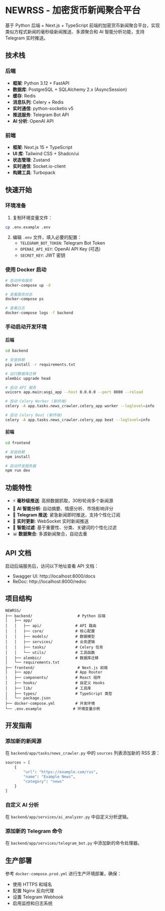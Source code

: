 # NEWRSS - 加密货币新闻聚合平台

基于 Python 后端 + Next.js + TypeScript 前端的加密货币新闻聚合平台，实现类似方程式新闻的毫秒级新闻推送、多源聚合和 AI 智能分析功能，支持 Telegram 实时推送。

## 技术栈

### 后端
- **框架**: Python 3.12 + FastAPI
- **数据库**: PostgreSQL + SQLAlchemy 2.x (AsyncSession)
- **缓存**: Redis
- **消息队列**: Celery + Redis
- **实时通信**: python-socketio v5
- **推送服务**: Telegram Bot API
- **AI 分析**: OpenAI API

### 前端
- **框架**: Next.js 15 + TypeScript
- **UI 库**: Tailwind CSS + Shadcn/ui
- **状态管理**: Zustand
- **实时通信**: Socket.io-client
- **构建工具**: Turbopack

## 快速开始

### 环境准备

1. 复制环境变量文件：
```bash
cp .env.example .env
```

2. 编辑 `.env` 文件，填入必要的配置：
   - `TELEGRAM_BOT_TOKEN`: Telegram Bot Token
   - `OPENAI_API_KEY`: OpenAI API Key (可选)
   - `SECRET_KEY`: JWT 密钥

### 使用 Docker 启动

```bash
# 启动所有服务
docker-compose up -d

# 查看服务状态
docker-compose ps

# 查看日志
docker-compose logs -f backend
```

### 手动启动开发环境

#### 后端

```bash
cd backend

# 安装依赖
pip install -r requirements.txt

# 运行数据库迁移
alembic upgrade head

# 启动 API 服务
uvicorn app.main:asgi_app --host 0.0.0.0 --port 8000 --reload

# 启动 Celery Worker (新终端)
celery -A app.tasks.news_crawler.celery_app worker --loglevel=info

# 启动 Celery Beat (新终端)
celery -A app.tasks.news_crawler.celery_app beat --loglevel=info
```

#### 前端

```bash
cd frontend

# 安装依赖
npm install

# 启动开发服务器
npm run dev
```

## 功能特性

- ⚡ **毫秒级推送**: 高频数据抓取，30秒轮询多个新闻源
- 🤖 **AI 智能分析**: 自动摘要、情感分析、市场影响评分
- 📱 **Telegram 推送**: 紧急新闻即时推送，支持个性化订阅
- 🔄 **实时更新**: WebSocket 实时新闻推送
- 🎯 **智能过滤**: 基于重要性、分类、关键词的个性化过滤
- 📊 **数据聚合**: 多源新闻聚合，自动去重

## API 文档

启动后端服务后，访问以下地址查看 API 文档：
- Swagger UI: http://localhost:8000/docs
- ReDoc: http://localhost:8000/redoc

## 项目结构

```
NEWRSS/
├── backend/                    # Python 后端
│   ├── app/
│   │   ├── api/               # API 路由
│   │   ├── core/              # 核心配置
│   │   ├── models/            # 数据模型
│   │   ├── services/          # 业务逻辑
│   │   ├── tasks/             # Celery 任务
│   │   └── utils/             # 工具函数
│   ├── alembic/               # 数据库迁移
│   └── requirements.txt
├── frontend/                   # Next.js 前端
│   ├── app/                   # App Router
│   ├── components/            # React 组件
│   ├── hooks/                 # 自定义 Hooks
│   ├── lib/                   # 工具库
│   ├── types/                 # TypeScript 类型
│   └── package.json
├── docker-compose.yml         # 开发环境
└── .env.example              # 环境变量示例
```

## 开发指南

### 添加新的新闻源

在 `backend/app/tasks/news_crawler.py` 中的 `sources` 列表添加新的 RSS 源：

```python
sources = [
    {
        "url": "https://example.com/rss",
        "name": "Example News",
        "category": "news"
    }
]
```

### 自定义 AI 分析

在 `backend/app/services/ai_analyzer.py` 中自定义分析逻辑。

### 添加新的 Telegram 命令

在 `backend/app/services/telegram_bot.py` 中添加新的命令处理器。

## 生产部署

参考 `docker-compose.prod.yml` 进行生产环境部署，确保：
- 使用 HTTPS 和域名
- 配置 Nginx 反向代理
- 设置 Telegram Webhook
- 启用监控和日志系统